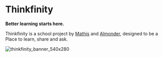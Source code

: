 # Thinkfinity
**Better learning starts here.**

Thinkfinity is a school project by [Mathis](https://github.com/mathiiiiiis) and [Almonder](https://github.com/TwoDummie), designed to be a Place to learn, share and ask.

![thinkfinity_banner_540x280](https://github.com/user-attachments/assets/7596da8e-a5dc-4e4b-a3f4-37d1a830e5c5)
